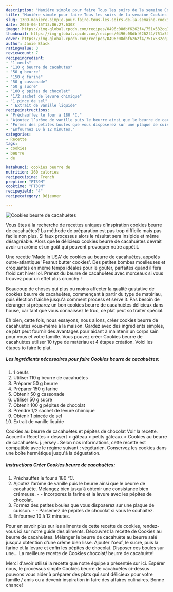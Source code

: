 ```yaml
---
description: "Manière simple pour faire Tous les soirs de la semaine Cookies beurre de cacahuètes"
title: "Manière simple pour faire Tous les soirs de la semaine Cookies beurre de cacahuètes"
slug: 1309-maniere-simple-pour-faire-tous-les-soirs-de-la-semaine-cookies-beurre-de-cacahuetes
date: 2020-06-15T13:06:27.630Z
image: https://img-global.cpcdn.com/recipes/0496c08dbf6262f4/751x532cq70/cookies-beurre-de-cacahuetes-photo-principale-de-la-recette.jpg
thumbnail: https://img-global.cpcdn.com/recipes/0496c08dbf6262f4/751x532cq70/cookies-beurre-de-cacahuetes-photo-principale-de-la-recette.jpg
cover: https://img-global.cpcdn.com/recipes/0496c08dbf6262f4/751x532cq70/cookies-beurre-de-cacahuetes-photo-principale-de-la-recette.jpg
author: Janie Black
ratingvalue: 3
reviewcount: 7
recipeingredient:
- "1 oeufs"
- "110 g beurre de cacahutes"
- "50 g beurre"
- "150 g farine"
- "50 g cassonade"
- "50 g sucre"
- "100 g ppites de chocolat"
- "1/2 sachet de levure chimique"
- "1 pince de sel"
- " Extrait de vanille liquide"
recipeinstructions:
- "Préchauffez le four à 180 °C."
- "Ajoutez l’arôme de vanille puis le beurre ainsi que le beurre de cacahuète. Mélangez bien jusqu’à obtenir une consistance bien crémeuse.  Incorporez la farine et la levure avec les pépites de chocolat."
- "Formez des petites boules que vous disposerez sur une plaque de cuisson.  Parsemez de pépites de chocolat si vous le souhaitez."
- "Enfournez 10 à 12 minutes."
categories:
- Recette
tags:
- cookies
- beurre
- de

katakunci: cookies beurre de 
nutrition: 260 calories
recipecuisine: French
preptime: "PT39M"
cooktime: "PT30M"
recipeyield: "4"
recipecategory: Déjeuner

---
```



![Cookies beurre de cacahuètes](https://img-global.cpcdn.com/recipes/0496c08dbf6262f4/751x532cq70/cookies-beurre-de-cacahuetes-photo-principale-de-la-recette.jpg)

Vous êtes à la recherche de recettes uniques d'inspiration cookies beurre de cacahuètes? La méthode de préparation est pas trop difficile mais pas facile non plus. Si faux processus alors le résultat sera insipide et même désagréable. Alors que le délicieux cookies beurre de cacahuètes devrait avoir un arôme et un goût qui peuvent provoquer notre appétit.

Une recette &#39;Made in USA&#39; de cookies au beurre de cacahuètes, appelés outre-atlantique &#39;Peanut butter cookies&#39;. Des petites bombes moelleuses et croquantes en même temps idéales pour le goûter, parfaites quand il fera froid cet hiver lol. Prenez du beurre de cacahuètes avec morceaux si vous trouvez pour un effet plus crunchy !

Beaucoup de choses qui plus ou moins affecter la qualité gustative de cookies beurre de cacahuètes, commençant à partir du type de matériau, puis élection fraîche jusqu'à comment process et serve it. Pas besoin de déranger si préparez un bon cookies beurre de cacahuètes délicieux dans house, car tant que vous connaissez le truc, ce plat peut so traiter spécial.


Eh bien, cette fois, nous essayons, nous allons, créer cookies beurre de cacahuètes vous-même à la maison. Gardez avec des ingrédients simples, ce plat peut fournir des avantages pour aidant à maintenir un corps sain pour vous et votre famille. Vous pouvez créer Cookies beurre de cacahuètes utiliser 10 type de matériau et 4 étapes création. Voici les étapes to faire le plat.

<!--inarticleads1-->

##### Les ingrédients nécessaires pour faire Cookies beurre de cacahuètes:

1.  1 oeufs
1. Utiliser 110 g beurre de cacahuètes
1. Préparer 50 g beurre
1. Préparer 150 g farine
1. Obtenir 50 g cassonade
1. Utiliser 50 g sucre
1. Obtenir 100 g pépites de chocolat
1. Prendre 1/2 sachet de levure chimique
1. Obtenir 1 pincée de sel
1.   Extrait de vanille liquide


Cookies au beurre de cacahuètes et pépites de chocolat Voir la recette. Accueil &gt; Recettes &gt; dessert &gt; gâteau &gt; petits gâteaux &gt; Cookies au beurre de cacahuètes. j. jersey . Selon nos informations, cette recette est compatible avec le régime suivant : végétarien. Conservez les cookies dans une boîte hermétique jusqu&#39;à la dégustation. 

<!--inarticleads2-->

##### Instructions Créer Cookies beurre de cacahuètes:

1. Préchauffez le four à 180 °C.
1. Ajoutez l’arôme de vanille puis le beurre ainsi que le beurre de cacahuète. Mélangez bien jusqu’à obtenir une consistance bien crémeuse. -  - Incorporez la farine et la levure avec les pépites de chocolat.
1. Formez des petites boules que vous disposerez sur une plaque de cuisson. -  - Parsemez de pépites de chocolat si vous le souhaitez.
1. Enfournez 10 à 12 minutes.


Pour en savoir plus sur les aliments de cette recette de cookies, rendez-vous ici sur notre guide des aliments. Découvrez la recette de Cookies au beurre de cacahuètes. Mélanger le beurre de cacahuète au beurre salé jusqu&#39;à obtention d&#39;une crème bien lisse. Ajouter l&#39;oeuf, le sucre, puis la farine et la levure et enfin les pépites de chocolat. Disposer ces boules sur une… La meilleure recette de Cookies chocolat/ beurre de cacahuète! 


Merci d'avoir utilisé la recette que notre équipe a présentée sur ici. Espérer nous, le processus simple Cookies beurre de cacahuètes ci-dessus pouvons vous aider à préparer des plats qui sont délicieux pour votre famille / amis ou à devenir inspiration in faire des affaires culinaires. Bonne chance!
